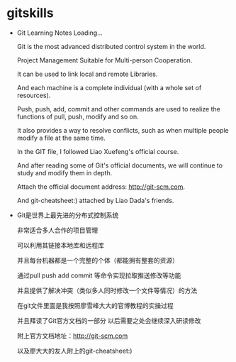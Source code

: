 # gitskills

- Git Learning Notes Loading...

  Git is the most advanced distributed control system in the world.

  Project Management Suitable for Multi-person Cooperation.

  It can be used to link local and remote Libraries.

  And each machine is a complete individual (with a whole set of resources).

  Push, push, add, commit and other commands are used to realize the functions of pull, push, modify and so on.

  It also provides a way to resolve conflicts, such as when multiple people modify a file at the same time.

  In the GIT file, I followed Liao Xuefeng's official course.

  And after reading some of Git's official documents, we will continue to study and modify them in depth.

  Attach the official document address: http://git-scm.com.

  And git-cheatsheet:) attached by Liao Dada's friends.



- Git是世界上最先进的分布式控制系统

  非常适合多人合作的项目管理

  可以利用其链接本地库和远程库

  并且每台机器都是一个完整的个体（都能拥有整套的资源）

  通过pull push add commit 等命令实现拉取推送修改等功能


  并且提供了解决冲突（类似多人同时修改一个文件等情况）的方法

  在git文件里面是我按照廖雪峰大大的官博教程的实操过程

  并且拜读了Git官方文档的一部分 以后需要之处会继续深入研读修改

  附上官方文档地址：http://git-scm.com

  以及廖大大的友人附上的git-cheatsheet:)
